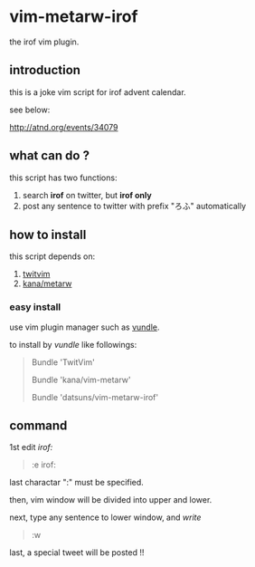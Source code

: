 vim-metarw-irof
===============

the irof vim plugin.

## introduction

this is a joke vim script for irof advent calendar.

see below:

<http://atnd.org/events/34079>

## what can do ?

this script has two functions:

1. search **irof** on twitter, but **irof only**
2. post any sentence to twitter with prefix "ろふ" automatically


## how to install

this script depends on:

1. [twitvim](http://vim.sourceforge.net/scripts/script.php?script_id=2204)
2. [kana/metarw](https://github.com/kana/vim-metarw)

### easy install

use vim plugin manager such as [vundle](git://github.com/gmarik/vundle.git).

to install by *vundle* like followings:

> Bundle 'TwitVim'
>
> Bundle 'kana/vim-metarw'
>
> Bundle 'datsuns/vim-metarw-irof'

## command

1st edit *irof:*

> :e irof:

last charactar ":" must be specified.

then, vim window will be divided into upper and lower.

next, type any sentence to lower window, and *write*

> :w

last, a special tweet will be posted !!


